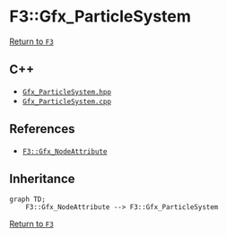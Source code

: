 # F3::Gfx_ParticleSystem

[Return to `F3`](/docs/F3.md)

## C++

- [`Gfx_ParticleSystem.hpp`](/c++/include/Gfx_ParticleSystem.hpp)
- [`Gfx_ParticleSystem.cpp`](/c++/source/Gfx_ParticleSystem.cpp)

## References

- [`F3::Gfx_NodeAttribute`](/docs/F3/Gfx_NodeAttribute.md)

## Inheritance

```mermaid
graph TD;
    F3::Gfx_NodeAttribute --> F3::Gfx_ParticleSystem
```

[Return to `F3`](/docs/F3.md)